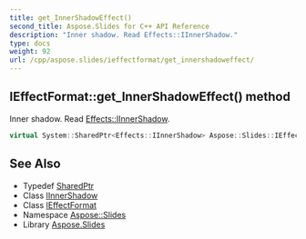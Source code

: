 ```yaml
---
title: get_InnerShadowEffect()
second_title: Aspose.Slides for C++ API Reference
description: "Inner shadow. Read Effects::IInnerShadow."
type: docs
weight: 92
url: /cpp/aspose.slides/ieffectformat/get_innershadoweffect/
---
```

## IEffectFormat::get_InnerShadowEffect() method


Inner shadow. Read [Effects::IInnerShadow](../../../aspose.slides.effects/iinnershadow/).

```cpp
virtual System::SharedPtr<Effects::IInnerShadow> Aspose::Slides::IEffectFormat::get_InnerShadowEffect()=0
```

## See Also

* Typedef [SharedPtr](../../system/sharedptr/)
* Class [IInnerShadow](../../aspose.slides.effects/iinnershadow/)
* Class [IEffectFormat](./)
* Namespace [Aspose::Slides](../)
* Library [Aspose.Slides](../../)